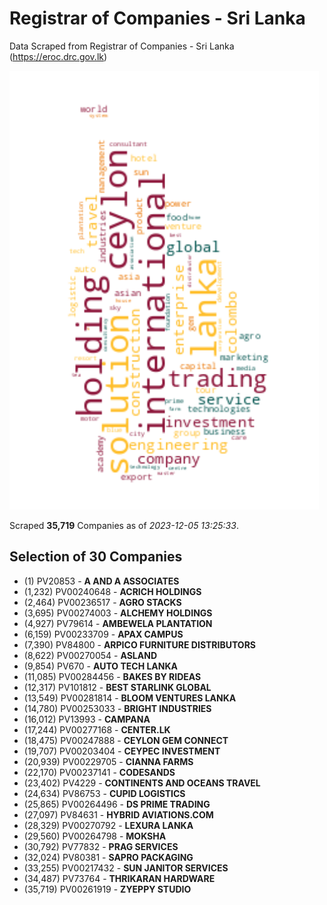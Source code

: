 # Registrar of Companies - Sri Lanka

Data Scraped from Registrar of Companies - Sri Lanka (https://eroc.drc.gov.lk)

![word-cloud](data/word_cloud.png)

Scraped **35,719** Companies as of *2023-12-05 13:25:33*.


## Selection of 30 Companies

* (1) PV20853 - **A AND A ASSOCIATES**
* (1,232) PV00240648 - **ACRICH HOLDINGS**
* (2,464) PV00236517 - **AGRO STACKS**
* (3,695) PV00274003 - **ALCHEMY HOLDINGS**
* (4,927) PV79614 - **AMBEWELA PLANTATION**
* (6,159) PV00233709 - **APAX CAMPUS**
* (7,390) PV84800 - **ARPICO FURNITURE DISTRIBUTORS**
* (8,622) PV00270054 - **ASLAND**
* (9,854) PV670 - **AUTO TECH LANKA**
* (11,085) PV00284456 - **BAKES BY RIDEAS**
* (12,317) PV101812 - **BEST STARLINK GLOBAL**
* (13,549) PV00281814 - **BLOOM VENTURES LANKA**
* (14,780) PV00253033 - **BRIGHT INDUSTRIES**
* (16,012) PV13993 - **CAMPANA**
* (17,244) PV00277168 - **CENTER.LK**
* (18,475) PV00247888 - **CEYLON GEM CONNECT**
* (19,707) PV00203404 - **CEYPEC INVESTMENT**
* (20,939) PV00229705 - **CIANNA FARMS**
* (22,170) PV00237141 - **CODESANDS**
* (23,402) PV4229 - **CONTINENTS AND OCEANS TRAVEL**
* (24,634) PV86753 - **CUPID LOGISTICS**
* (25,865) PV00264496 - **DS PRIME TRADING**
* (27,097) PV84631 - **HYBRID AVIATIONS.COM**
* (28,329) PV00270792 - **LEXURA LANKA**
* (29,560) PV00264798 - **MOKSHA**
* (30,792) PV77832 - **PRAG SERVICES**
* (32,024) PV80381 - **SAPRO PACKAGING**
* (33,255) PV00217432 - **SUN JANITOR SERVICES**
* (34,487) PV73764 - **THRIKARAN HARDWARE**
* (35,719) PV00261919 - **ZYEPPY STUDIO**